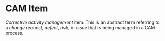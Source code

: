 # CAM Item


*Corrective activity management* item. This is an abstract term
referring to a *change request*, *defect*, *risk*, or *issue* that is
being managed in a CAM process.

